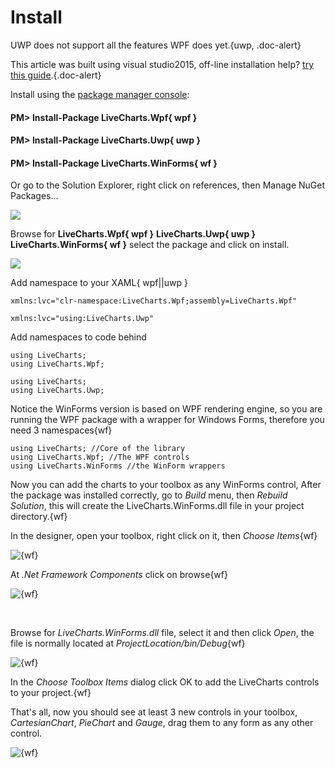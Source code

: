 # Install

UWP does not support all the features WPF does yet.{uwp, .doc-alert}

This article was built using visual studio2015, off-line installation help? 
[try this guide](http://stackoverflow.com/questions/8120289/is-there-a-way-to-download-packages-from-nuget-org-then-do-an-offline-installati).{.doc-alert}

Install using the [package manager console](https://docs.nuget.org/ndocs/tools/package-manager-console#installing-a-package):

#### PM> Install-Package LiveCharts.Wpf{ wpf }

#### PM> Install-Package LiveCharts.Uwp{ uwp }

#### PM> Install-Package LiveCharts.WinForms{ wf }

Or go to the Solution Explorer, right click on references, then Manage NuGet Packages...

![](https://raw.githubusercontent.com/Live-Charts/WebSiteDocs/master/v1/Resources/managenuget.png)

Browse for **LiveCharts.Wpf{ wpf }** **LiveCharts.Uwp{ uwp }** **LiveCharts.WinForms{ wf }** 
select the package and click on install.

![](https://raw.githubusercontent.com/Live-Charts/WebSiteDocs/master/v1/Resources/browseNuget.png)

Add namespace to your XAML{ wpf||uwp }

```{wpf}
xmlns:lvc="clr-namespace:LiveCharts.Wpf;assembly=LiveCharts.Wpf"
```

```{uwp}
xmlns:lvc="using:LiveCharts.Uwp"
```

Add namespaces to code behind

```{wpf}
using LiveCharts;
using LiveCharts.Wpf;
```

```{?uwp}
using LiveCharts;
using LiveCharts.Uwp;
```

Notice the WinForms version is based on WPF rendering engine, so you are running 
the WPF package with a wrapper for Windows Forms, therefore you need 3 namespaces{wf}

```{wf}
using LiveCharts; //Core of the library
using LiveCharts.Wpf; //The WPF controls
using LiveCharts.WinForms //the WinForm wrappers
```

Now you can add the charts to your toolbox as any WinForms control, After the package was installed correctly, go to *Build* menu, then *Rebuild Solution*, this will create the LiveCharts.WinForms.dll file in your project directory.{wf}

In the designer, open your toolbox, right click on it, then *Choose Items*{wf}

![{wf}](https://raw.githubusercontent.com/Live-Charts/WebSiteDocs/master/v1/Resources/toolboxchooseitems.png)

At *.Net Framework Components* click on browse{wf}

![{wf}](https://raw.githubusercontent.com/Live-Charts/WebSiteDocs/master/v1/Resources/browsecomponents.png)

​    

Browse for *LiveCharts.WinForms.dll* file, select it and then click *Open*, the file is normally located at *ProjectLocation/bin/Debug*{wf}

![{wf}](https://raw.githubusercontent.com/Live-Charts/WebSiteDocs/master/v1/Resources/winformsdll.png)

In the *Choose Toolbox Items* dialog click OK to add the LiveCharts controls to your project.{wf}

That's all, now you should see at least 3 new controls in your toolbox, *CartesianChart*,
*PieChart* and *Gauge*, drag them to any form as any other control.

![{wf}](https://raw.githubusercontent.com/Live-Charts/WebSiteDocs/master/v1/Resources/toolboxinstalled.png)